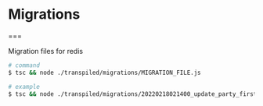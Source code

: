 # Migrations

===

Migration files for redis

```sh
# command
$ tsc && node ./transpiled/migrations/MIGRATION_FILE.js

# example
$ tsc && node ./transpiled/migrations/20220218021400_update_party_first_contribution.js
```
